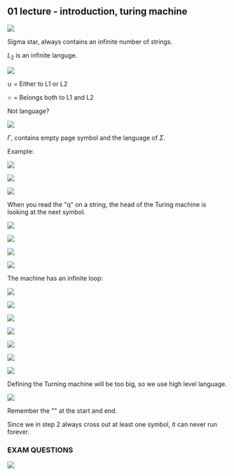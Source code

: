 ## 01 lecture - introduction, turing machine

![](.\img\1.jpg)

Sigma star, always contains an infinite number of strings.

$L_2$ is an infinite languge.

![](.\img\2.png)

$\cup$ = Either to L1 or L2

$\cap$ = Belongs both to L1 and L2

Not language?

![](.\img\3.jpg)

$\Gamma$, contains empty page symbol and the language of $\Sigma$.

Example:

![](.\img\4.png)

![](.\img\5.png)

![](.\img\6.png)

When you read the "q" on a string, the head of the Turing machine is looking at the next symbol.

![](.\img\7.png)

![](.\img\6.png)

![](.\img\7.png)

![](.\img\8.png)

The machine has an infinite loop:

![](.\img\9.png)

![](.\img\10.png)

![](.\img\11.png)

![](.\img\12.png)

![](.\img\13.png)

![](.\img\14.png)

![](.\img\15.png)

Defining the Turning machine will be too big, so we use high level language.

![](.\img\16.png)

Remember the "" at the start and end.

Since we in step 2 always cross out at least one symbol, it can never run forever.

### EXAM QUESTIONS

![](.\img\17.png)